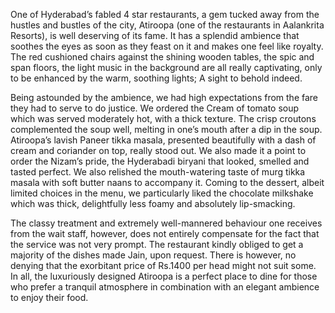 
One of Hyderabad’s fabled 4 star restaurants, a gem tucked away from
the hustles and bustles of the city, Atiroopa (one of the restaurants in
 Aalankrita Resorts), is well deserving of its fame. It has a splendid
ambience that soothes the eyes as soon as they feast on it and makes one
 feel like royalty. The red cushioned chairs against the shining wooden
tables, the spic and span floors, the light music in the background are
all really captivating, only to be enhanced by the warm, soothing
lights; A sight to behold indeed.


Being astounded by the ambience, we had high expectations from the
fare they had to serve to do justice. We ordered the Cream of tomato
soup which was served moderately hot, with a thick texture. The crisp
croutons complemented the soup well, melting in one’s mouth after a dip
in the soup. Atiroopa’s lavish Paneer tikka masala, presented
beautifully with a dash of cream and coriander on top, really stood out.
 We also made it a point to order the Nizam’s pride, the Hyderabadi
biryani that looked, smelled and tasted perfect. We also relished the
mouth-watering taste of murg tikka masala with soft butter naans to
accompany it. Coming to the dessert, albeit limited choices in the menu,
 we particularly liked the chocolate milkshake which was thick,
delightfully less foamy and absolutely lip-smacking.


The classy treatment and extremely well-mannered behaviour one  receives from the wait staff, however, does not entirely compensate for  the fact that the service was not very prompt. The restaurant kindly  obliged to get a majority of the dishes made Jain, upon request. There  is however, no denying that the exorbitant price of Rs.1400 per head  might not suit some. In all, the luxuriously designed Atiroopa is a  perfect place to dine for those who prefer a tranquil atmosphere in  combination with an elegant ambience to enjoy their food.

